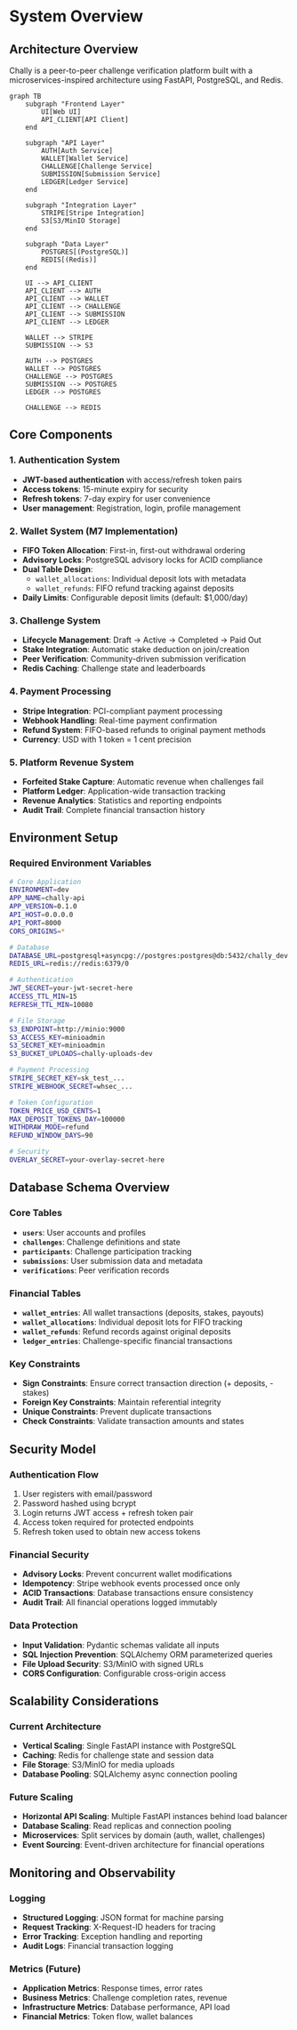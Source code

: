 # System Overview

## Architecture Overview

Chally is a peer-to-peer challenge verification platform built with a microservices-inspired architecture using FastAPI, PostgreSQL, and Redis.

```mermaid
graph TB
    subgraph "Frontend Layer"
        UI[Web UI]
        API_CLIENT[API Client]
    end
    
    subgraph "API Layer"
        AUTH[Auth Service]
        WALLET[Wallet Service]
        CHALLENGE[Challenge Service]
        SUBMISSION[Submission Service]
        LEDGER[Ledger Service]
    end
    
    subgraph "Integration Layer"
        STRIPE[Stripe Integration]
        S3[S3/MinIO Storage]
    end
    
    subgraph "Data Layer"
        POSTGRES[(PostgreSQL)]
        REDIS[(Redis)]
    end
    
    UI --> API_CLIENT
    API_CLIENT --> AUTH
    API_CLIENT --> WALLET
    API_CLIENT --> CHALLENGE
    API_CLIENT --> SUBMISSION
    API_CLIENT --> LEDGER
    
    WALLET --> STRIPE
    SUBMISSION --> S3
    
    AUTH --> POSTGRES
    WALLET --> POSTGRES
    CHALLENGE --> POSTGRES
    SUBMISSION --> POSTGRES
    LEDGER --> POSTGRES
    
    CHALLENGE --> REDIS
```

## Core Components

### 1. Authentication System
- **JWT-based authentication** with access/refresh token pairs
- **Access tokens**: 15-minute expiry for security
- **Refresh tokens**: 7-day expiry for user convenience
- **User management**: Registration, login, profile management

### 2. Wallet System (M7 Implementation)
- **FIFO Token Allocation**: First-in, first-out withdrawal ordering
- **Advisory Locks**: PostgreSQL advisory locks for ACID compliance
- **Dual Table Design**: 
  - `wallet_allocations`: Individual deposit lots with metadata
  - `wallet_refunds`: FIFO refund tracking against deposits
- **Daily Limits**: Configurable deposit limits (default: $1,000/day)

### 3. Challenge System
- **Lifecycle Management**: Draft → Active → Completed → Paid Out
- **Stake Integration**: Automatic stake deduction on join/creation
- **Peer Verification**: Community-driven submission verification
- **Redis Caching**: Challenge state and leaderboards

### 4. Payment Processing
- **Stripe Integration**: PCI-compliant payment processing
- **Webhook Handling**: Real-time payment confirmation
- **Refund System**: FIFO-based refunds to original payment methods
- **Currency**: USD with 1 token = 1 cent precision

### 5. Platform Revenue System
- **Forfeited Stake Capture**: Automatic revenue when challenges fail
- **Platform Ledger**: Application-wide transaction tracking
- **Revenue Analytics**: Statistics and reporting endpoints
- **Audit Trail**: Complete financial transaction history

## Environment Setup

### Required Environment Variables

```bash
# Core Application
ENVIRONMENT=dev
APP_NAME=chally-api
APP_VERSION=0.1.0
API_HOST=0.0.0.0
API_PORT=8000
CORS_ORIGINS=*

# Database
DATABASE_URL=postgresql+asyncpg://postgres:postgres@db:5432/chally_dev
REDIS_URL=redis://redis:6379/0

# Authentication
JWT_SECRET=your-jwt-secret-here
ACCESS_TTL_MIN=15
REFRESH_TTL_MIN=10080

# File Storage
S3_ENDPOINT=http://minio:9000
S3_ACCESS_KEY=minioadmin
S3_SECRET_KEY=minioadmin
S3_BUCKET_UPLOADS=chally-uploads-dev

# Payment Processing
STRIPE_SECRET_KEY=sk_test_...
STRIPE_WEBHOOK_SECRET=whsec_...

# Token Configuration
TOKEN_PRICE_USD_CENTS=1
MAX_DEPOSIT_TOKENS_DAY=100000
WITHDRAW_MODE=refund
REFUND_WINDOW_DAYS=90

# Security
OVERLAY_SECRET=your-overlay-secret-here
```

## Database Schema Overview

### Core Tables
- **`users`**: User accounts and profiles
- **`challenges`**: Challenge definitions and state
- **`participants`**: Challenge participation tracking
- **`submissions`**: User submission data and metadata
- **`verifications`**: Peer verification records

### Financial Tables
- **`wallet_entries`**: All wallet transactions (deposits, stakes, payouts)
- **`wallet_allocations`**: Individual deposit lots for FIFO tracking
- **`wallet_refunds`**: Refund records against original deposits
- **`ledger_entries`**: Challenge-specific financial transactions

### Key Constraints
- **Sign Constraints**: Ensure correct transaction direction (+ deposits, - stakes)
- **Foreign Key Constraints**: Maintain referential integrity
- **Unique Constraints**: Prevent duplicate transactions
- **Check Constraints**: Validate transaction amounts and states

## Security Model

### Authentication Flow
1. User registers with email/password
2. Password hashed using bcrypt
3. Login returns JWT access + refresh token pair
4. Access token required for protected endpoints
5. Refresh token used to obtain new access tokens

### Financial Security
- **Advisory Locks**: Prevent concurrent wallet modifications
- **Idempotency**: Stripe webhook events processed once only
- **ACID Transactions**: Database transactions ensure consistency
- **Audit Trail**: All financial operations logged immutably

### Data Protection
- **Input Validation**: Pydantic schemas validate all inputs
- **SQL Injection Prevention**: SQLAlchemy ORM parameterized queries
- **File Upload Security**: S3/MinIO with signed URLs
- **CORS Configuration**: Configurable cross-origin access

## Scalability Considerations

### Current Architecture
- **Vertical Scaling**: Single FastAPI instance with PostgreSQL
- **Caching**: Redis for challenge state and session data
- **File Storage**: S3/MinIO for media uploads
- **Database Pooling**: SQLAlchemy async connection pooling

### Future Scaling
- **Horizontal API Scaling**: Multiple FastAPI instances behind load balancer
- **Database Scaling**: Read replicas and connection pooling
- **Microservices**: Split services by domain (auth, wallet, challenges)
- **Event Sourcing**: Event-driven architecture for financial operations

## Monitoring and Observability

### Logging
- **Structured Logging**: JSON format for machine parsing
- **Request Tracking**: X-Request-ID headers for tracing
- **Error Tracking**: Exception handling and reporting
- **Audit Logs**: Financial transaction logging

### Metrics (Future)
- **Application Metrics**: Response times, error rates
- **Business Metrics**: Challenge completion rates, revenue
- **Infrastructure Metrics**: Database performance, API load
- **Financial Metrics**: Token flow, wallet balances